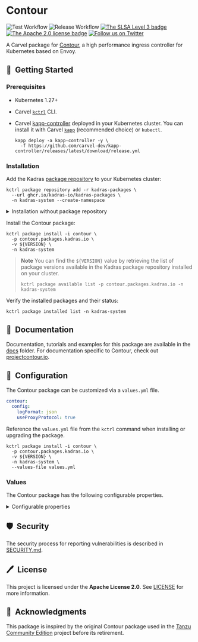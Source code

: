 # Contour

![Test Workflow](https://github.com/kadras-io/package-for-contour/actions/workflows/test.yml/badge.svg)
![Release Workflow](https://github.com/kadras-io/package-for-contour/actions/workflows/release.yml/badge.svg)
[![The SLSA Level 3 badge](https://slsa.dev/images/gh-badge-level3.svg)](https://slsa.dev/spec/v1.0/levels)
[![The Apache 2.0 license badge](https://img.shields.io/badge/License-Apache_2.0-blue.svg)](https://opensource.org/licenses/Apache-2.0)
[![Follow us on Twitter](https://img.shields.io/static/v1?label=Twitter&message=Follow&color=1DA1F2)](https://twitter.com/kadrasIO)

A Carvel package for [Contour](https://projectcontour.io), a high performance ingress controller for Kubernetes based on Envoy.

## 🚀&nbsp; Getting Started

### Prerequisites

* Kubernetes 1.27+
* Carvel [`kctrl`](https://carvel.dev/kapp-controller/docs/latest/install/#installing-kapp-controller-cli-kctrl) CLI.
* Carvel [kapp-controller](https://carvel.dev/kapp-controller) deployed in your Kubernetes cluster. You can install it with Carvel [`kapp`](https://carvel.dev/kapp/docs/latest/install) (recommended choice) or `kubectl`.

  ```shell
  kapp deploy -a kapp-controller -y \
    -f https://github.com/carvel-dev/kapp-controller/releases/latest/download/release.yml
  ```

### Installation

Add the Kadras [package repository](https://github.com/kadras-io/kadras-packages) to your Kubernetes cluster:

  ```shell
  kctrl package repository add -r kadras-packages \
    --url ghcr.io/kadras-io/kadras-packages \
    -n kadras-system --create-namespace
  ```

<details><summary>Installation without package repository</summary>
The recommended way of installing the Contour package is via the Kadras <a href="https://github.com/kadras-io/kadras-packages">package repository</a>. If you prefer not using the repository, you can add the package definition directly using <a href="https://carvel.dev/kapp/docs/latest/install"><code>kapp</code></a> or <code>kubectl</code>.

  ```shell
  kubectl create namespace kadras-system
  kapp deploy -a contour-package -n kadras-system -y \
    -f https://github.com/kadras-io/package-for-contour/releases/latest/download/metadata.yml \
    -f https://github.com/kadras-io/package-for-contour/releases/latest/download/package.yml
  ```
</details>

Install the Contour package:

  ```shell
  kctrl package install -i contour \
    -p contour.packages.kadras.io \
    -v ${VERSION} \
    -n kadras-system
  ```

> **Note**
> You can find the `${VERSION}` value by retrieving the list of package versions available in the Kadras package repository installed on your cluster.
> 
>   ```shell
>   kctrl package available list -p contour.packages.kadras.io -n kadras-system
>   ```

Verify the installed packages and their status:

  ```shell
  kctrl package installed list -n kadras-system
  ```

## 📙&nbsp; Documentation

Documentation, tutorials and examples for this package are available in the [docs](docs) folder.
For documentation specific to Contour, check out [projectcontour.io](https://projectcontour.io).

## 🎯&nbsp; Configuration

The Contour package can be customized via a `values.yml` file.

  ```yaml
  contour:
    config:
      logFormat: json
      useProxyProtocol: true
  ```

Reference the `values.yml` file from the `kctrl` command when installing or upgrading the package.

  ```shell
  kctrl package install -i contour \
    -p contour.packages.kadras.io \
    -v ${VERSION} \
    -n kadras-system \
    --values-file values.yml
  ```

### Values

The Contour package has the following configurable properties.

<details><summary>Configurable properties</summary>

| Config | Default | Description |
|--------|---------|-------------|
| `infrastructure_provider` | `""` | The underlying infrastructure provider. Options are `local` and `vsphere`. This field is not required, but it enables better validation and defaulting if provided. |
| `namespace` | `projectcontour` | The namespace in which to deploy Contour and Envoy. |

Settings for the Contour component.

| Config | Default | Description |
|--------|---------|-------------|
| `contour.replicas` | `2` | The number of Contour replicas. In order to enable high availability, it should be greater than 1. |
| `contour.config.logFormat` | `text` | Log output format for Contour. Either `text` (default) or `json`. |
| `contour.config.logLevel` | `info` | The Contour log level. Valid options are `info` and `debug`. |
| `contour.config.useProxyProtocol` | `false` | Whether to enable PROXY protocol for all Envoy listeners. |
| `contour.configFileContents` | `""` | The YAML contents of the Contour config file. See https://projectcontour.io/docs/latest/configuration/#configuration-file for more information. |

Settings for the Envoy component.

| Config | Default | Description |
|--------|---------|-------------|
| `envoy.workload.type` | `DaemonSet` | The type of Kubernetes workload that Envoy is deployed as. Options are `Deployment` or `DaemonSet`. |
| `envoy.workload.replicas` | `2` | The number of Envoy replicas to deploy when `type` is set to `Deployment`. |
| `envoy.workload.hostPorts.enabled` | `true` | Whether to enable host ports. If false, http & https are ignored. |
| `envoy.workload.hostPorts.http` | `80` | If enabled, the host port number to expose Envoy's HTTP listener on. |
| `envoy.workload.hostPorts.https` | `443` | If enabled, the host port number to expose Envoy's HTTPS listener on. |
| `envoy.workload.hostNetwork` | `false` | Whether to enable host networking for the Envoy pods. |
| `envoy.workload.dnsPolicy` | `ClusterFirst` | The DNS policy for the Envoy pods. |
| `envoy.workload.terminationGracePeriodSeconds` | `300` | The termination grace period, in seconds, for the Envoy pods. |
| `envoy.config.logLevel` | `info` | The Envoy log level. |
| `envoy.service.type` | `LoadBalancer` | The type of Kubernetes service to provision for Envoy in case the `infrastructure_provider` doesn't enforce one already. |
| `envoy.service.loadBalancerIP` | `""` | The desired load balancer IP. If `type` is not `LoadBalancer', this field is ignored. It is up to the cloud provider whether to honor this request. If not specified, the load balancer IP will be assigned by the cloud provider. |
| `envoy.service.externalTrafficPolicy` | `Local` | The external traffic policy for the Envoy service in case the `infrastructure_provider` doesn't enforce one already. |
| `envoy.service.annotations` | `false` | Annotations to set on the Envoy service. |
| `envoy.service.nodePorts.http` | `false` | The node port number to expose Envoy's HTTP listener on. If not specified, a node port will be auto-assigned by Kubernetes. |
| `envoy.service.nodePorts.https` | `false` | The node port number to expose Envoy's HTTPS listener on. If not specified, a node port will be auto-assigned by Kubernetes. |

TLS configuration to secure the communication between Contour and Envoy.

| Config | Default | Description |
|--------|---------|-------------|
| `certificates.useCertManager` | `false` | Whether to use cert-manager to provision TLS certificates for securing the communication between Contour and Envoy. If `false`, the `contour-certgen` Job will be used to provision certificates. If `true`, cert-manager must be installed in the cluster. See: https://github.com/kadras-io/package-for-cert-manager. |
| `certificates.duration` | `8760h` | If using cert-manager, how long the certificates should be valid for. If `useCertManager` is false, this field is ignored. |
| `certificates.renewBefore` | `360h` | If using cert-manager, how long before expiration the certificates should be renewed. If `useCertManager` is false, this field is ignored. |

</details>

## 🛡️&nbsp; Security

The security process for reporting vulnerabilities is described in [SECURITY.md](SECURITY.md).

## 🖊️&nbsp; License

This project is licensed under the **Apache License 2.0**. See [LICENSE](LICENSE) for more information.

## 🙏&nbsp; Acknowledgments

This package is inspired by the original Contour package used in the [Tanzu Community Edition](https://github.com/vmware-tanzu/community-edition) project before its retirement.

